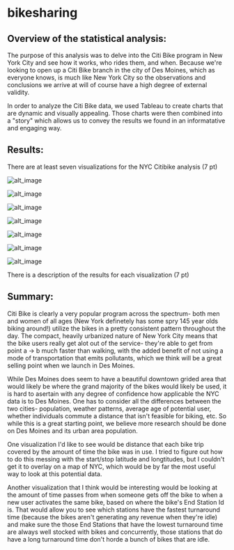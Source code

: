 # bikesharing

## Overview of the statistical analysis:  

The purpose of this analysis was to delve into the Citi Bike program in New York City and see how it works, who rides them, and when.  Because we're looking to open up a Citi Bike branch in the city of Des Moines, which as everyone knows, is much like New York City so the observations and conclusions we arrive at will of course have a high degree of external validity.

In order to analyze the Citi Bike data, we used Tableau to create charts that are dynamic and visually appealing. Those charts were then combined into a "story" which allows us to convey the results we found in an informatative and engaging way.

## Results: 

There are at least seven visualizations for the NYC Citibike analysis (7 pt)

![alt_image](https://github.com/Nickguild1993/bikesharing/blob/main/Tableau_visualizations/Bike_usage_by_hour_bins.png)

![alt_image](https://github.com/Nickguild1993/bikesharing/blob/main/Tableau_visualizations/Bikes_hour_minute.png)

![alt_image](https://github.com/Nickguild1993/bikesharing/blob/main/Tableau_visualizations/Bikes_hour_minute_gender.png)

![alt_image](https://github.com/Nickguild1993/bikesharing/blob/main/Tableau_visualizations/Heatmap_weekday_gender.png)

![alt_image](https://github.com/Nickguild1993/bikesharing/blob/main/Tableau_visualizations/Usertype_gender_bins.png)

![alt_image](https://github.com/Nickguild1993/bikesharing/blob/main/Tableau_visualizations/Usertype_gender_weekday.png)

![alt_image](https://github.com/Nickguild1993/bikesharing/blob/main/Tableau_visualizations/heatmap_weekday_hours.png)

There is a description of the results for each visualization (7 pt)
## Summary: 

Citi Bike is clearly a very popular program across the spectrum- both men and women of all ages (New York definetely has some spry 145 year olds biking around!) utilize the bikes in a pretty consistent pattern throughout the day. The compact, heavily urbanized nature of New York City means that the bike users really get alot out of the service- they're able to get from point a -> b much faster than walking, with the added benefit of not using a mode of transportation that emits pollutants, which we think will be a great selling point when we launch in Des Moines.

While Des Moines does seem to have a beautiful downtown grided area that would likely be where the grand majority of the bikes would likely be used, it is hard to asertain with any degree of confidence how applicable the NYC data is to Des Moines.  One has to consider all the differences between the two cities- population, weather patterns, average age of potential user, whether individuals commute a distance that isn't feasible for biking, etc.  So while this is a great starting point, we believe more research should be done on Des Moines and its urban area population.

One visualization I'd like to see would be distance that each bike trip covered by the amount of time the bike was in use.  I tried to figure out how to do this messing with the start/stop latitude and longtitudes, but I couldn't get it to overlay on a map of NYC, which would be by far the most useful way to look at this potential data.

Another visualization that I think would be interesting would be looking at the amount of time passes from when someone gets off the bike to when a new user activates the same bike, based on where the bike's End Station Id is. That would allow you to see which stations have the fastest turnaround time (because the bikes aren't generating any revenue when they're idle) and make sure the those End Stations that have the lowest turnaround time are always well stocked with bikes and concurrently, those stations that do have a long turnaround time don't horde a bunch of bikes that are idle.
